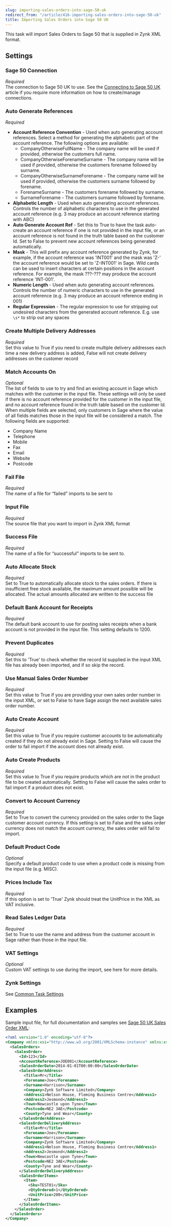 ```yaml
---
slug: importing-sales-orders-into-sage-50-uk
redirect_from: "/article/416-importing-sales-orders-into-sage-50-uk"
title: Importing Sales Orders into Sage 50 UK
---
```

This task will import Sales Orders to Sage 50 that is supplied in Zynk XML format.

## Settings
### Sage 50 Connection
_Required_  
The connection to Sage 50 UK to use.  See the [Connecting to Sage 50 UK](connecting-to-sage-50-uk) article if you require more information on how to create/manage connections.

### Auto Generate References
_Required_  

 * **Account Reference Convention** - Used when auto generating account references. Select a method for generating the alphabetic part of the account reference.  The following options are available:
   * CompanyOtherwiseFullName - The company name will be used if provided, otherwise the customers full name.
   * CompanyOtherwiseForenameSurname - The company name will be used if provided, otherwise the customers forename followed by surname.
   * CompanyOtherwiseSurnameForename - The company name will be used if provided, otherwise the customers surname followed by forename.
   * ForenameSurname - The customers forename followed by surname.
   * SurnameForename - The customers surname followed by forename.  
 * **Alphabetic Length**  - Used when auto generating account references. Controls the number of alphabetic characters to use in the generated account reference (e.g. 3 may produce an account reference starting with ABC) 
 * **Auto Generate Account Ref** - Set this to True to have the task auto-create an account reference if one is not provided in the input file, or an account reference is not found in the truth table based on the customer Id. Set to False to prevent new account references being generated automatically. 
 * **Mask** - This will prefix any account reference generated by Zynk, for example, if the account reference was 'INT001' and the mask was 'Z-' the account reference would be set to 'Z-INT001' in Sage. Wild cards can be used to insert characters at certain positions in the account reference. For example, the mask ???-??? may produce the account reference 'INT-001'. 
 * **Numeric Length** - Used when auto generating account references. Controls the number of numeric characters to use in the generated account reference (e.g. 3 may produce an account reference ending in 001)  
 * **Regular Expression** - The regular expression to use for stripping out undesired characters from the generated account reference.  E.g. use `\s*` to strip out any spaces  

### Create Multiple Delivery Addresses
_Required_  
Set this value to True if you need to create multiple delivery addresses each time a new delivery address is added, False will not create delivery addresses on the customer record   

### Match Accounts On
_Optional_  
The list of fields to use to try and find an existing account in Sage which matches with the customer in the input file. These settings will only be used if there is no account reference provided for the customer in the input file, and no account reference found in the truth table based on the customer Id. When multiple fields are selected, only customers in Sage where the value of all fields matches those in the input file will be considered a match. The following fields are supported: 
   * Company Name
   * Telephone
   * Mobile
   * Fax
   * Email
   * Website
   * Postcode  

### Fail File
_Required_  
The name of a file for “failed” imports to be sent to   

### Input File
_Required_  
The source file that you want to import in Zynk XML format   

### Success File
_Required_  
The name of a file for “successful” imports to be sent to. 

### Auto Allocate Stock
_Required_  
Set to True to automatically allocate stock to the sales orders. If there is insufficient free stock available, the maximum amount possible will be allocated. The actual amounts allocated are written to the success file

### Default Bank Account for Receipts
_Required_  
The default bank account to use for posting sales receipts when a bank account is not provided in the input file. This setting defaults to 1200.

### Prevent Duplicates
_Required_  
Set this to 'True' to check whether the record Id supplied in the input XML file has already been imported, and if so skip the record.

### Use Manual Sales Order Number
_Required_  
Set this value to True if you are providing your own sales order number in the input XML, or set to False to have Sage assign the next available sales order number.

### Auto Create Account
_Required_  
Set this value to True if you require customer accounts to be automatically created if they do not already exist in Sage. Setting to False will cause the order to fail import if the account does not already exist.

### Auto Create Products
_Required_  
Set this value to True if you require products which are not in the product file to be created automatically. Setting to False will cause the sales order to fail import if a product does not exist.

### Convert to Account Currency
_Required_  
Set to True to convert the currency provided on the sales order to the Sage customer account currency. If this setting is set to False and the sales order currency does not match the account currency, the sales order will fail to import.

### Default Product Code
_Optional_  
Specify a default product code to use when a product code is missing from the input file (e.g. MISC).

### Prices Include Tax
_Required_  
If this option is set to 'True' Zynk should treat the UnitPrice in the XML as VAT inclusive.

### Read Sales Ledger Data
_Required_  
Set to True to use the name and address from the customer account in Sage rather than those in the input file.

### VAT Settings
_Optional_  
Custom VAT settings to use during the import, see here for more details.

### Zynk Settings
See [Common Task Settings](common-task-settings)

## Examples
Sample input file, for full documentation and samples see [Sage 50 UK Sales Order XML](sage-50-uk-sales-order-xml):  

```xml
<?xml version="1.0" encoding="utf-8"?>
<Company xmlns:xsi="http://www.w3.org/2001/XMLSchema-instance" xmlns:xsd="http://www.w3.org/2001/XMLSchema">
  <SalesOrders>
    <SalesOrder>
      <Id>123</Id>
      <AccountReference>JOE001</AccountReference>
      <SalesOrderDate>2014-01-01T00:00:00</SalesOrderDate>
      <SalesOrderAddress>
        <Title>Mr</Title>
        <Forename>Joe</Forename>
        <Surname>Harrison</Surname>
        <Company>Zynk Software Limited</Company>
        <Address1>Nelson House, Fleming Business Centre</Address1>
        <Address2>Jesmond</Address2>
        <Town>Newcastle upon Tyne</Town>
        <Postcode>NE2 3AE</Postcode>
        <County>Tyne and Wear</County>
      </SalesOrderAddress>
      <SalesOrderDeliveryAddress>
        <Title>Mr</Title>
        <Forename>Joe</Forename>
        <Surname>Harrison</Surname>
        <Company>Zynk Software Limited</Company>
        <Address1>Nelson House, Fleming Business Centre</Address1>
        <Address2>Jesmond</Address2>
        <Town>Newcastle upon Tyne</Town>
        <Postcode>NE2 3AE</Postcode>
        <County>Tyne and Wear</County>
      </SalesOrderDeliveryAddress>
      <SalesOrderItems>
        <Item>
          <Sku>TEST01</Sku>
          <QtyOrdered>1</QtyOrdered>
          <UnitPrice>200</UnitPrice>
        </Item>
      </SalesOrderItems>
    </SalesOrder>
  </SalesOrders>
</Company>
```